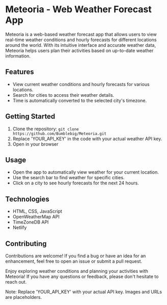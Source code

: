 # Meteoria - Web Weather Forecast App

Meteoria is a web-based weather forecast app that allows users to view real-time weather conditions and hourly forecasts for different locations around the world. With its intuitive interface and accurate weather data, Meteoria helps users plan their activities based on up-to-date weather information.

## Features

- View current weather conditions and hourly forecasts for various locations.
- Search for cities to access their weather details.
- Time is automatically converted to the selected city's timezone.

## Getting Started

1. Clone the repository: `git clone https://github.com/Bumblebig/Meteoria.git`
2. Replace 'YOUR_API_KEY' in the code with your actual weather API key.
3. Open in your browser

## Usage

- Open the app to automatically view weather for your current location.
- Use the search bar to find weather for specific cities.
- Click on a city to see hourly forecasts for the next 24 hours.

## Technologies

- HTML, CSS, JavaScript
- OpenWeatherMap API
- TimeZoneDB API
- Netlify

## Contributing

Contributions are welcome! If you find a bug or have an idea for an enhancement, feel free to open an issue or submit a pull request.

Enjoy exploring weather conditions and planning your activities with Meteoria! If you have any questions or feedback, please don't hesitate to reach out.

Note: Replace 'YOUR_API_KEY' with your actual API key. Images and URLs are placeholders.
